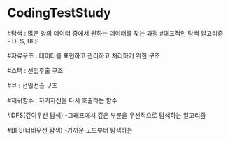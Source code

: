 # CodingTestStudy

#탐색 : 많은 양의 데이터 중에서 원하는 데이터를 찾는 과정
#대표적인 탐색 알고리즘  - DFS, BFS

#자료구조 : 데이터를 표현하고 관리하고 처리하기 위한 구조

#스택 : 선입후출 구조

#큐 : 선입선출 구조

#재귀함수 : 자기자신을 다시 호출하는 함수

#DFS(깊이우선 탐색)
-그래프에서 깊은 부분을 우선적으로 탐색하는 알고리즘

#BFS(너비우선 탐색)
-가까운 노드부터 탐색하는 
